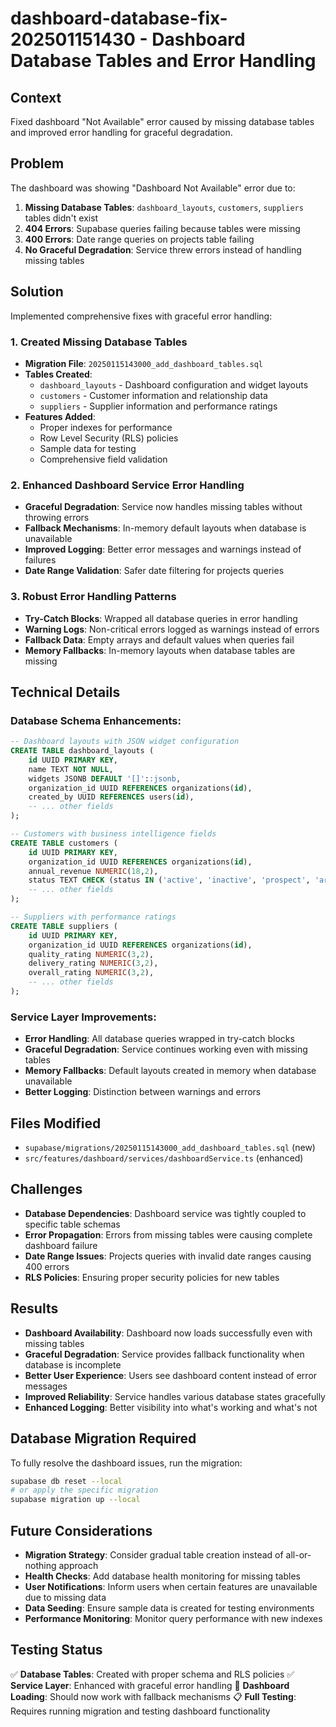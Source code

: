 # dashboard-database-fix-202501151430 - Dashboard Database Tables and Error Handling

## Context
Fixed dashboard "Not Available" error caused by missing database tables and improved error handling for graceful degradation.

## Problem
The dashboard was showing "Dashboard Not Available" error due to:
1. **Missing Database Tables**: `dashboard_layouts`, `customers`, `suppliers` tables didn't exist
2. **404 Errors**: Supabase queries failing because tables were missing
3. **400 Errors**: Date range queries on projects table failing
4. **No Graceful Degradation**: Service threw errors instead of handling missing tables

## Solution
Implemented comprehensive fixes with graceful error handling:

### 1. Created Missing Database Tables
- **Migration File**: `20250115143000_add_dashboard_tables.sql`
- **Tables Created**:
  - `dashboard_layouts` - Dashboard configuration and widget layouts
  - `customers` - Customer information and relationship data
  - `suppliers` - Supplier information and performance ratings
- **Features Added**:
  - Proper indexes for performance
  - Row Level Security (RLS) policies
  - Sample data for testing
  - Comprehensive field validation

### 2. Enhanced Dashboard Service Error Handling
- **Graceful Degradation**: Service now handles missing tables without throwing errors
- **Fallback Mechanisms**: In-memory default layouts when database is unavailable
- **Improved Logging**: Better error messages and warnings instead of failures
- **Date Range Validation**: Safer date filtering for projects queries

### 3. Robust Error Handling Patterns
- **Try-Catch Blocks**: Wrapped all database queries in error handling
- **Warning Logs**: Non-critical errors logged as warnings instead of errors
- **Fallback Data**: Empty arrays and default values when queries fail
- **Memory Fallbacks**: In-memory layouts when database tables are missing

## Technical Details

### Database Schema Enhancements:
```sql
-- Dashboard layouts with JSON widget configuration
CREATE TABLE dashboard_layouts (
    id UUID PRIMARY KEY,
    name TEXT NOT NULL,
    widgets JSONB DEFAULT '[]'::jsonb,
    organization_id UUID REFERENCES organizations(id),
    created_by UUID REFERENCES users(id),
    -- ... other fields
);

-- Customers with business intelligence fields
CREATE TABLE customers (
    id UUID PRIMARY KEY,
    organization_id UUID REFERENCES organizations(id),
    annual_revenue NUMERIC(18,2),
    status TEXT CHECK (status IN ('active', 'inactive', 'prospect', 'archived')),
    -- ... other fields
);

-- Suppliers with performance ratings
CREATE TABLE suppliers (
    id UUID PRIMARY KEY,
    organization_id UUID REFERENCES organizations(id),
    quality_rating NUMERIC(3,2),
    delivery_rating NUMERIC(3,2),
    overall_rating NUMERIC(3,2),
    -- ... other fields
);
```

### Service Layer Improvements:
- **Error Handling**: All database queries wrapped in try-catch blocks
- **Graceful Degradation**: Service continues working even with missing tables
- **Memory Fallbacks**: Default layouts created in memory when database unavailable
- **Better Logging**: Distinction between warnings and errors

## Files Modified
- `supabase/migrations/20250115143000_add_dashboard_tables.sql` (new)
- `src/features/dashboard/services/dashboardService.ts` (enhanced)

## Challenges
- **Database Dependencies**: Dashboard service was tightly coupled to specific table schemas
- **Error Propagation**: Errors from missing tables were causing complete dashboard failure
- **Date Range Issues**: Projects queries with invalid date ranges causing 400 errors
- **RLS Policies**: Ensuring proper security policies for new tables

## Results
- **Dashboard Availability**: Dashboard now loads successfully even with missing tables
- **Graceful Degradation**: Service provides fallback functionality when database is incomplete
- **Better User Experience**: Users see dashboard content instead of error messages
- **Improved Reliability**: Service handles various database states gracefully
- **Enhanced Logging**: Better visibility into what's working and what's not

## Database Migration Required
To fully resolve the dashboard issues, run the migration:
```bash
supabase db reset --local
# or apply the specific migration
supabase migration up --local
```

## Future Considerations
- **Migration Strategy**: Consider gradual table creation instead of all-or-nothing approach
- **Health Checks**: Add database health monitoring for missing tables
- **User Notifications**: Inform users when certain features are unavailable due to missing data
- **Data Seeding**: Ensure sample data is created for testing environments
- **Performance Monitoring**: Monitor query performance with new indexes

## Testing Status
✅ **Database Tables**: Created with proper schema and RLS policies
✅ **Service Layer**: Enhanced with graceful error handling
🔄 **Dashboard Loading**: Should now work with fallback mechanisms
📋 **Full Testing**: Requires running migration and testing dashboard functionality
